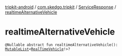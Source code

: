 [tripkit-android](../../index.md) / [com.skedgo.tripkit](../index.md) / [ServiceResponse](index.md) / [realtimeAlternativeVehicle](./realtime-alternative-vehicle.md)

# realtimeAlternativeVehicle

`@Nullable abstract fun realtimeAlternativeVehicle(): `[`MutableList`](https://kotlinlang.org/api/latest/jvm/stdlib/kotlin.collections/-mutable-list/index.html)`<`[`RealTimeVehicle`](../../skedgo.tripkit.routing/-real-time-vehicle/index.md)`!>?`